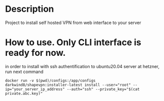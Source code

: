 # Description

Project to install self hosted VPN from web interface to your server

# How to use. Only CLI interface is ready for now.

in order to install with ssh authentification to ubuntu20.04 server at hetzner, run next command
```
docker run -v $(pwd)/configs:/app/configs darkwind8/shapevpn:installer-latest install --user="root" --ip="your_server_ip_address" --auth="ssh" --private_key="$(cat private.abc.key)"
```